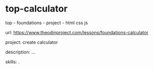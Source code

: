 # top-calculator
top - foundations - project - html css js

url:
https://www.theodinproject.com/lessons/foundations-calculator

project:
create calculator

description:
...

skills:
. 


<!-- . pseudo selectors
. flexbox
. . justify-content
. . align-items
. . flex
. . margin
. functions
. dom manipulation
. event listener
. arrow function
. while
. for loop
. for each -->